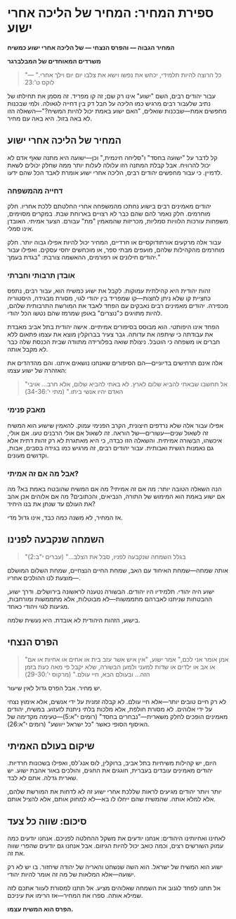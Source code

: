 # ספירת המחיר: המחיר של הליכה אחרי ישוע

**המחיר הגבוה — והפרס הנצחי — של הליכה אחרי ישוע כמשיח**

**משרדים המאוחדים של המבלברגר**

> "כל הרוצה להיות תלמידי, יכחש את נפשו וישא את צלבו יום יום וילך אחרי." — לוקס ט':23

עבור יהודים רבים, השם "ישוע" אינו רק שם; זה קו מפריד. זה מסמן את תחילתו של נתיב שלעבור רבים מרגיש כמו הליכה על חבל דק בין דחייה לגאולה. ולמי שבכנות מחפשים אמת—שבכנות שואלים, "האם ישוע באמת יכול להיות המשיח?"—השאלה הזו לא באה בזול. היא באה עם מחיר.

## המחיר של הליכה אחרי ישוע

קל לדבר על "ישועה בחסד" ו"סליחה חינמית," וכן—ישועה היא מתנה שאף אדם לא יכול להרוויח. אבל קבלת המתנה הזו עלולה לעלות יותר ממה שחלק יכולים לשאת לדמיין. כי עבור מחפשים יהודים רבים, הליכה אחרי ישוע אומרת לאבד הכל שהם ידעו.

### דחייה מהמשפחה

יהודים מאמינים רבים בישוע נחתכו מהמשפחה אחרי החלטתם ללכת אחריו. חלק מוחרמים. חלק נאמר להם שהם כבר לא רצויים בארוחת שבת. במקרים מסוימים, משפחות עורכות הלוויות סמליות, מכריזות שהמאמין "מת" עבורם. הצער אמיתי. האובדן אינו סמלי.

עבור אלה מרקעים אורתודוקסיים או חרדיים, המחיר יכול להיות אפילו גבוה יותר. חלק מוחרמים מהקהילות שלהם, מועפים מבתי ספר, או מוכחשים יחסי עסקים. ואפילו עבור יהודים חילונים או רפורמים, ההאשמה צורבת: "בגדת בעמך."

### אובדן תרבותי וחברתי

זהות יהודית היא קהילתית עמוקות. לקבל את ישוע כמשיח הוא, עבור רבים, נתפס כחציית קו שלא ניתן לחצות—קו שמפריד בין יהודי לגוי, מסורת מבגידה, היסטוריה מכפירה. יהודים מאמינים רבים נאבקים עם הפחד לאבד את המורשת התרבותית שלהם, להיות מתויגים כ"נוצרים" באופן שמרמז שהם נטשו הכל יהודי.

הפחד אינו היפותטי. הוא מבוסס בסיפורים אמיתיים. אישה יהודית בתל אביב מאבדת את עבודתה כי שיתפה את עדותה. גבר צעיר בברוקלין מוצא את עצמו פתאום ללא חברים או משפחה כי הוטבל. ניצולת שואה בפלורידה מתוודה שבית הכנסת שלה כבר לא מקבל אותה.

אלה אינם תרחישים בדיוניים—הם הסיפורים שאנחנו נושאים איתנו. והם מהדהדים את האזהרה של ישוע עצמו:

> "אל תחשבו שבאתי להביא שלום לארץ. לא באתי להביא שלום, אלא חרב... אויבי האדם יהיו אנשי ביתו." (מתי י':34-36)

### מאבק פנימי

אפילו עבור אלה שלא נרדפים חיצונית, הקרב הפנימי עמוק. להאמין שישוע הוא המשיח זה לשאול שנים—עשורים—של הוראה. זה לשאול אם אולי הרבנים טעו. אם אולי, איכשהו, הבשורה אמיתית. והשאלה הזו כבדה, כי היא מאתגרת לא רק זהות דתית אלא גם נאמנות רגשית ואבותית. עבור יהודים רבים, זה מרגיש כמו בגידה בסבים, אבות, וקדושים מעונים.

### אבל מה אם זה אמיתי?

הנה השאלה הטובה יותר: מה אם זה אמיתי? מה אם המשיח שהובטח באמת בא? מה אם ישוע באמת הוא המימוש של התורה, הנביאים, והכתובים? מה אם אלוהים אכן אהב את העולם עד שנתן את בנו היחיד?

אז המחיר, לא משנה כמה כבד, אינו גדול מדי.

## השמחה שנקבעה לפנינו

> "בגלל השמחה שנקבעה לפניו, סבל את הצלב..." (עברים י"ב:2)

אותה שמחה—שמחת האיחוד עם האב, שמחת החיים הנצחיים, שמחת השלום המושלם—מוצעת לנו ההולכים אחריו.

ישוע היה יהודי. תלמידיו היו יהודים. הבשורה נטענה לראשונה בירושלים. ודרך ישוע, ההבטחות שניתנו לאברהם מתממשות—לא מבוטלות, אלא מתממשות ומורחבות, מגיעות לגוי ויהודי כאחד.

בישוע, הזהות היהודית לא אובדת. היא נעשית שלמה.

## הפרס הנצחי

> "אמן אומר אני לכם," אמר ישוע, "אין איש אשר עזב בית או אחים או אחיות או אם או אב או ילדים או שדות למעני ולמען הבשורה, שלא יקבל פי מאה כעת בזמן הזה... ובעולם הבא, חיי עולם." (מרקוס י':29-30)

יש מחיר. אבל הפרס גדול לאין שיעור.

לא רק חיים טובים יותר—אלא חיי עולם. לא קבלה זמנית על ידי אנשים, אלא אימוץ נצחי על ידי אלוהים. לא מסורת חולפת, אלא מלכות בלתי ניתנת לזעזוע. במשיח, יהודים מאמינים הופכים לחלק משארית—"נבחרים בחסד" (רומים י"א:5)—טעימה מקדימה של האיסוף הסופי כאשר "כל ישראל ייוושע" (רומים י"א:26).

## שיקום בעולם האמיתי

היום, יש קהילות משיחיות בתל אביב, ברוקלין, לוס אנג'לס, ואפילו בשכונות חרדיות. יהודים מאמינים עובדים בעברית, חוגגים את החגים, והולכים באור אהבת ישוע. יש שארית גדלה. אתם לא לבד.

יותר ויותר יהודים מגיעים לראות שללכת אחרי ישוע זה לא לדחות את המורשת שלהם, אלא למלא אותה. שהמשיח שהם ייחלו לו בא—לא למחוק אותם, אלא להציל אותם.

## סיכום: שווה כל צעד

לאחינו ואחיותינו היהודים: אנחנו יודעים את משקל ההחלטה לפניכם. אנחנו יודעים כמה עמוק השורשים רצים, וכמה כואב יכול להיות הגיזום. אבל אנחנו גם יודעים שהפרי שווה את זה.

ישוע הוא המשיח של ישראל. הוא השה שנשחט והאריה של יהודה שיחזור. בו יש לא רק ישועה—אלא המלאות של מה זה אומר להיות יהודי.

אל תתנו לפחד לגנוב את השמחה שאלוהים מציע. אל תתנו למסורת לעוור אתכם לזה שמילא אותה. ספרו את המחיר—אז הרימו את עיניכם.

**הפרס הוא המשיח עצמו.** 